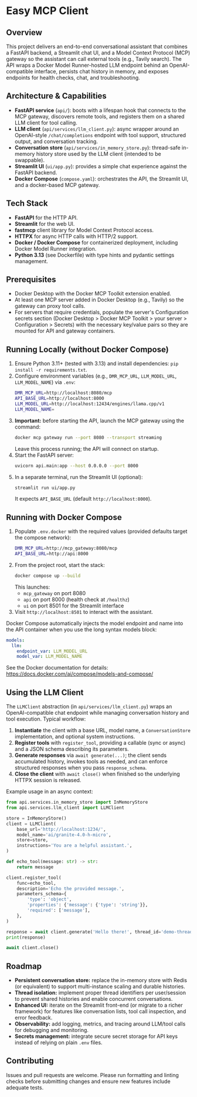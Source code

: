 # Easy MCP Client

## Overview
This project delivers an end-to-end conversational assistant that combines a FastAPI backend, a Streamlit chat UI, and a Model Context Protocol (MCP) gateway so the assistant can call external tools (e.g., Tavily search). The API wraps a Docker Model Runner-hosted LLM endpoint behind an OpenAI-compatible interface, persists chat history in memory, and exposes endpoints for health checks, chat, and troubleshooting.

## Architecture & Capabilities
- **FastAPI service** (`api/`): boots with a lifespan hook that connects to the MCP gateway, discovers remote tools, and registers them on a shared LLM client for tool calling.
- **LLM client** (`api/services/llm_client.py`): async wrapper around an OpenAI-style `/chat/completions` endpoint with tool support, structured output, and conversation tracking.
- **Conversation store** (`api/services/in_memory_store.py`): thread-safe in-memory history store used by the LLM client (intended to be swappable).
- **Streamlit UI** (`ui/app.py`): provides a simple chat experience against the FastAPI backend.
- **Docker Compose** (`compose.yaml`): orchestrates the API, the Streamlit UI, and a docker-based MCP gateway.

## Tech Stack
- **FastAPI** for the HTTP API.
- **Streamlit** for the web UI.
- **fastmcp** client library for Model Context Protocol access.
- **HTTPX** for async HTTP calls with HTTP/2 support.
- **Docker / Docker Compose** for containerized deployment, including Docker Model Runner integration.
- **Python 3.13** (see Dockerfile) with type hints and pydantic settings management.

## Prerequisites
- Docker Desktop with the Docker MCP Toolkit extension enabled.
- At least one MCP server added in Docker Desktop (e.g., Tavily) so the gateway can proxy tool calls.
- For servers that require credentials, populate the server's Configuration secrets section (Docker Desktop > Docker MCP Toolkit > your server > Configuration > Secrets) with the necessary key/value pairs so they are mounted for API and gateway containers.

## Running Locally (without Docker Compose)
1. Ensure Python 3.11+ (tested with 3.13) and install dependencies: `pip install -r requirements.txt`.
2. Configure environment variables (e.g., `DMR_MCP_URL`, `LLM_MODEL_URL`, `LLM_MODEL_NAME`) via `.env`:
   ```bash
   DMR_MCP_URL=http://localhost:8080/mcp
   API_BASE_URL=http://localhost:8000
   LLM_MODEL_URL=http://localhost:12434/engines/llama.cpp/v1
   LLM_MODEL_NAME=
   ```
3. **Important:** before starting the API, launch the MCP gateway using the command:
   ```bash
   docker mcp gateway run --port 8080 --transport streaming
   ```
   Leave this process running; the API will connect on startup.
4. Start the FastAPI server:
   ```bash
   uvicorn api.main:app --host 0.0.0.0 --port 8000
   ```
5. In a separate terminal, run the Streamlit UI (optional):
   ```bash
   streamlit run ui/app.py
   ```
   It expects `API_BASE_URL` (default `http://localhost:8000`).

## Running with Docker Compose
1. Populate `.env.docker` with the required values (provided defaults target the compose network):
   ```bash
   DMR_MCP_URL=http://mcp_gateway:8080/mcp
   API_BASE_URL=http://api:8000
   ```
2. From the project root, start the stack:
   ```bash
   docker compose up --build
   ```
   This launches:
   - `mcp_gateway` on port 8080
   - `api` on port 8000 (health check at `/healthz`)
   - `ui` on port 8501 for the Streamlit interface
3. Visit `http://localhost:8501` to interact with the assistant.

Docker Compose automatically injects the model endpoint and name into the API container when you use the long syntax models block:
```yaml
models:
  llm:
    endpoint_var: LLM_MODEL_URL
    model_var: LLM_MODEL_NAME
```
See the Docker documentation for details: https://docs.docker.com/ai/compose/models-and-compose/

## Using the LLM Client
The `LLMClient` abstraction (in `api/services/llm_client.py`) wraps an OpenAI-compatible chat endpoint while managing conversation history and tool execution. Typical workflow:

1. **Instantiate** the client with a base URL, model name, a `ConversationStore` implementation, and optional system instructions.
2. **Register tools** with `register_tool`, providing a callable (sync or async) and a JSON schema describing its parameters.
3. **Generate responses** via `await generate(...)`; the client sends accumulated history, invokes tools as needed, and can enforce structured responses when you pass `response_schema`.
4. **Close the client** with `await close()` when finished so the underlying HTTPX session is released.

Example usage in an async context:
```python
from api.services.in_memory_store import InMemoryStore
from api.services.llm_client import LLMClient

store = InMemoryStore()
client = LLMClient(
    base_url='http://localhost:1234/',
    model_name='ai/granite-4.0-h-micro',
    store=store,
    instructions='You are a helpful assistant.',
)

def echo_tool(message: str) -> str:
    return message

client.register_tool(
    func=echo_tool,
    description='Echo the provided message.',
    parameters_schema={
        'type': 'object',
        'properties': {'message': {'type': 'string'}},
        'required': ['message'],
    },
)

response = await client.generate('Hello there!', thread_id='demo-thread')
print(response)

await client.close()
```

## Roadmap
- **Persistent conversation store:** replace the in-memory store with Redis (or equivalent) to support multi-instance scaling and durable histories.
- **Thread isolation:** implement proper thread identifiers per user/session to prevent shared histories and enable concurrent conversations.
- **Enhanced UI:** iterate on the Streamlit front-end (or migrate to a richer framework) for features like conversation lists, tool call inspection, and error feedback.
- **Observability:** add logging, metrics, and tracing around LLM/tool calls for debugging and monitoring.
- **Secrets management:** integrate secure secret storage for API keys instead of relying on plain `.env` files.

## Contributing
Issues and pull requests are welcome. Please run formatting and linting checks before submitting changes and ensure new features include adequate tests.
